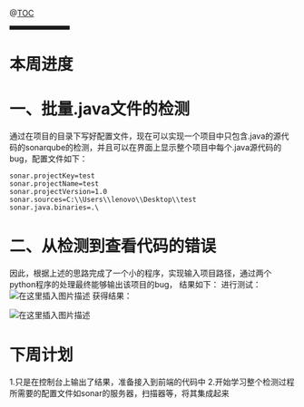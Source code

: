 ﻿

@[TOC](文章目录)


<hr style=" border:solid; width:100px; height:1px;" color=#000000 size=1">

# 本周进度
# 一、批量.java文件的检测
通过在项目的目录下写好配置文件，现在可以实现一个项目中只包含.java的源代码的sonarqube的检测，并且可以在界面上显示整个项目中每个.java源代码的bug，配置文件如下：
```
sonar.projectKey=test
sonar.projectName=test
sonar.projectVersion=1.0
sonar.sources=C:\\Users\\lenovo\\Desktop\\test
sonar.java.binaries=.\
```

# 二、从检测到查看代码的错误 
因此，根据上述的思路完成了一个小的程序，实现输入项目路径，通过两个python程序的处理最终能够输出该项目的bug，
结果如下：
	进行测试：
![在这里插入图片描述](https://img-blog.csdnimg.cn/20210402204623360.png?x-oss-process=image/watermark,type_ZmFuZ3poZW5naGVpdGk,shadow_10,text_aHR0cHM6Ly9ibG9nLmNzZG4ubmV0L3FxXzQzOTU4Njk5,size_16,color_FFFFFF,t_70)	获得结果：

![在这里插入图片描述](https://img-blog.csdnimg.cn/20210402203856295.png?x-oss-process=image/watermark,type_ZmFuZ3poZW5naGVpdGk,shadow_10,text_aHR0cHM6Ly9ibG9nLmNzZG4ubmV0L3FxXzQzOTU4Njk5,size_16,color_FFFFFF,t_70)


# 下周计划
1.只是在控制台上输出了结果，准备接入到前端的代码中
2.开始学习整个检测过程所需要的配置文件如sonar的服务器，扫描器等，将其集成起来
